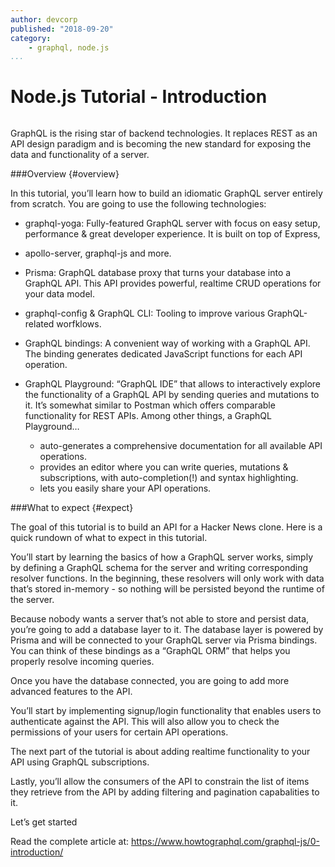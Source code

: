 ```yaml
---
author: devcorp
published: "2018-09-20"
category:
    - graphql, node.js
...
```

Node.js Tutorial - Introduction
==================================

<figure class="figure right">
<a href="image/dbwebbisar.jpg"><img src="image/dbwebbisar.jpg?w=200&h=150&a=0,20,20,50&cf" alt=""/></a>

</figure>

GraphQL is the rising star of backend technologies. It replaces REST as an API design paradigm and is becoming the new standard for exposing the data and functionality of a server.

<!--more-->

###Overview {#overview}

In this tutorial, you’ll learn how to build an idiomatic GraphQL server entirely from scratch. You are going to use the following technologies:

* graphql-yoga: Fully-featured GraphQL server with focus on easy setup, performance & great developer experience. It is built on top of Express, 
* apollo-server, graphql-js and more.
* Prisma: GraphQL database proxy that turns your database into a GraphQL API. This API provides powerful, realtime CRUD operations for your data model.
* graphql-config & GraphQL CLI: Tooling to improve various GraphQL-related worfklows.
* GraphQL bindings: A convenient way of working with a GraphQL API. The binding generates dedicated JavaScript functions for each API operation.

* GraphQL Playground: “GraphQL IDE” that allows to interactively explore the functionality of a GraphQL API by sending queries and mutations to it. It’s somewhat similar to Postman which offers comparable functionality for REST APIs. Among other things, a GraphQL Playground…

    * auto-generates a comprehensive documentation for all available API operations.
    * provides an editor where you can write queries, mutations & subscriptions, with auto-completion(!) and syntax highlighting.
    * lets you easily share your API operations.

###What to expect {#expect}

The goal of this tutorial is to build an API for a Hacker News clone. Here is a quick rundown of what to expect in this tutorial.

You’ll start by learning the basics of how a GraphQL server works, simply by defining a GraphQL schema for the server and writing corresponding resolver functions. In the beginning, these resolvers will only work with data that’s stored in-memory - so nothing will be persisted beyond the runtime of the server.

Because nobody wants a server that’s not able to store and persist data, you’re going to add a database layer to it. The database layer is powered by Prisma and will be connected to your GraphQL server via Prisma bindings. You can think of these bindings as a “GraphQL ORM” that helps you properly resolve incoming queries.

Once you have the database connected, you are going to add more advanced features to the API.

You’ll start by implementing signup/login functionality that enables users to authenticate against the API. This will also allow you to check the permissions of your users for certain API operations.

The next part of the tutorial is about adding realtime functionality to your API using GraphQL subscriptions.

Lastly, you’ll allow the consumers of the API to constrain the list of items they retrieve from the API by adding filtering and pagination capabalities to it.

Let’s get started 

Read the complete article at: https://www.howtographql.com/graphql-js/0-introduction/

